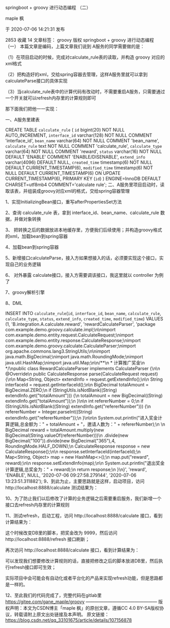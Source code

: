 springboot + groovy 进行动态编程 （二）

maple 枫

于 2020-07-06 14:21:31 发布

2853
 收藏 14
文章标签： groovy
版权
springboot + groovy 进行动态编程 （一）
 本篇文章是编码，上篇文章我们说到 A服务的同学需要做的是：

（1）在项目启动的时候，完成对calculate_rule表的读取，并构造 groovy 对应的xml格式

（2）把构造好的xml，交给spring容器去管理，这样A服务里就可以拿到calculateParse接口的具体实现

（3）当calculate_rule表中的计算代码有改动时，不需要重启A服务，只需要通过一个开关就可以refresh内存里的计算规则即可

那下面我们把他一一实现：

一、A服务里建表

CREATE TABLE `calculate_rule` (
  `id` bigint(20) NOT NULL AUTO_INCREMENT,
  `interface_id` varchar(128) NOT NULL COMMENT 'interface_id',
  `bean_name` varchar(64) NOT NULL COMMENT 'bean_name',
  `calculate_rule` text NOT NULL COMMENT 'calculate_rule',
  `calculate_type` varchar(64) NOT NULL COMMENT 'reward',
  `status` varchar(16) NOT NULL DEFAULT 'ENABLE' COMMENT 'ENABLE/DISENABLE',
  `extend_info` varchar(4096) DEFAULT NULL,
  `created_time` timestamp(6) NOT NULL DEFAULT CURRENT_TIMESTAMP(6),
  `modified_time` timestamp(6) NOT NULL DEFAULT CURRENT_TIMESTAMP(6) ON UPDATE CURRENT_TIMESTAMP(6),
  PRIMARY KEY (`id`)
) ENGINE=InnoDB DEFAULT CHARSET=utf8mb4 COMMENT='calculate rule';
二、A服务里项目启动时，读取该表，并组装成groovy对应xml的格式，交给spring容器管理

1、实现InitializingBean接口，重写afterPropertiesSet方法



2、查询 calculate_rule 表，拿到 interface_id、bean_name、calculate_rule 数据，并做对象转换



3、 把转换之后的数据放进本地缓存里，方便我们后续使用；并构造groovy格式的xml，加载bean到spring容器



 4、加载bean到spring容器



 5、新增接口calculateParse，接入方如果想接入的话，必须要实现这个接口，实现自己的业务逻辑



6、 对外暴露 calculate接口，接入方需要调该接口，我这里就以 controller 为例了



7、groovy解析引擎





8、DML

INSERT INTO `calculate_rule`(`id`, `interface_id`, `bean_name`, `calculate_rule`, `calculate_type`, `status`, `extend_info`, `created_time`, `modified_time`) VALUES (1, 'B.integration.A.calculate.reward', 'rewardCalculateParser', 'package com.example.demo.groovy.calculate.impl;\n\nimport com.example.demo.entity.request.CalculateRequest;\nimport com.example.demo.entity.response.CalculateResponse;\nimport com.example.demo.groovy.calculate.CalculateParser;\nimport org.apache.commons.lang3.StringUtils;\n\nimport java.math.BigDecimal;\nimport java.math.RoundingMode;\nimport java.util.HashMap;\nimport java.util.Map;\n\n/**\n * 计算推广奖金\n */\npublic class RewardCalculateParser implements CalculateParser {\n\n    @Override\n    public CalculateResponse parse(CalculateRequest request) {\n\n        Map<String, Object> extendInfo = request.getExtendInfo();\n\n        String interfaceId = request.getInterfaceId();\n\n        BigDecimal totalAmount = BigDecimal.ZERO;\n        if (StringUtils.isNotBlank((String) extendInfo.get(\"totalAmount\"))) {\n            totalAmount = new BigDecimal((String) extendInfo.get(\"totalAmount\"));\n        }\n\n        int refererNumber = 0;\n        if (StringUtils.isNotBlank((String) extendInfo.get(\"refererNumber\"))) {\n            refererNumber = Integer.parseInt((String) extendInfo.get(\"refererNumber\"));\n        }\n\n\n        System.out.println(\"进入奖金计算逻辑,总金额为：\" + totalAmount + \"，邀请人数为：\" + refererNumber);\n        \n        BigDecimal reward = totalAmount.multiply(new BigDecimal(String.valueOf(refererNumber)))\n                .divide(new BigDecimal(\"100\")).divide(new BigDecimal(\"365\"),4, RoundingMode.HALF_DOWN);\n        CalculateResponse response = new CalculateResponse();\n\n        response.setInterfaceId(interfaceId);\n        Map<String, Object> map = new HashMap<>();\n        map.put(\"reward\", reward);\n\n        response.setExtendInfo(map);\n\n        System.out.println(\"退出奖金计算逻辑,总奖金为：\" + reward);\n        return response;\n    }\n}', 'reward', 'ENABLE', NULL, '2020-07-06 09:27:58.279144', '2020-07-06 13:23:51.311882');
 9、到此为止，主要思路就是这样，启动项目，访问 http://localhost:8888/calculate 测试结果为：





10、为了防止我们以后修改了计算的业务逻辑之后需要重启服务，我们新增一个接口去refresh内存里的计算规则





11、测试refresh，启动工程，访问 http://localhost:8888/calculate 接口，看到计算结果为：



这个时候改变DB里的脚本，把奖金改为 9999，然后访问 http://localhost:8888/refresh 接口刷新；

再次访问 http://localhost:8888/calculate 接口，看到计算结果为：



可以发现我们想要修改计算规则的话，直接把修改之后的脚本放进DB里，然后执行refresh接口即可生效；

实际项目中会可能会有自动化或者平台化的产品来实现refresh功能，但是思路都是一样的。 

12、至此我们的代码完成了，完整代码在gitlab里  https://gitee.com/gane_maple/groovy
————————————————
版权声明：本文为CSDN博主「maple 枫」的原创文章，遵循CC 4.0 BY-SA版权协议，转载请附上原文出处链接及本声明。
原文链接：https://blog.csdn.net/qq_33101675/article/details/107156878